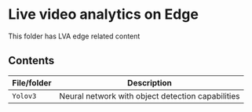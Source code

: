 # Live video analytics on Edge

This folder has LVA edge related content

## Contents

| File/folder          | Description                                                   |
|----------------------|---------------------------------------------------------------|
| `Yolov3`             | Neural network with object detection capabilities             |
